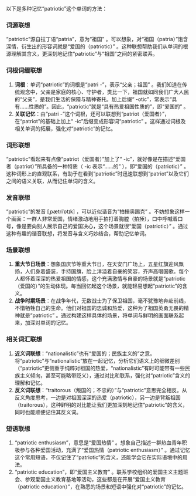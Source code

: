 以下是多种记忆“patriotic”这个单词的方法：

### 词源联想
“patriotic”源自拉丁语“patria”，意为“祖国” 。可以想象，对“祖国（patria）”饱含深情，衍生出的形容词就是“爱国的（patriotic）” 。这种联想帮助我们从单词的根源理解其含义，更深刻地记住“patriotic”与“祖国”之间的紧密联系。

### 词根词缀联想
1. **词根**：单词“patriotic”的词根是“patri -”，表示“父亲；祖国” 。我们知道在传统观念中，父亲是家庭的核心、守护者，类比一下，祖国就如同我们广大人民的“父亲”，是我们生活的保障与精神寄托。加上后缀“ -otic”，常表示“具有……性质的”。因此，“patriotic”就是“具有热爱祖国性质的”，即“爱国的” 。
2. **关联记忆**：由“patri -”这个词根，还可以联想到“patriot（爱国者）”，在“patriot”的基础上加上“ -ic”后缀变成形容词“patriotic” 。这样通过词根及相关单词的拓展，强化对“patriotic”的记忆。

### 词形联想
“patriotic”看起来有点像“patriot（爱国者）”加上了“ -ic”，就好像是在描述“爱国者（patriot）”所具备的一种特质（ -ic 表示“……的” ），即“爱国的（patriotic）” 。这种词形上的直观联系，有助于在看到“patriotic”时迅速联想到“patriot”以及它们之间的语义关联，从而记住单词的含义。

### 发音联想
“patriotic”的发音 [ˌpætriˈɒtɪk] ，可以近似谐音为“拍捶奥踢克” 。不妨想象这样一个画面：一群人非常爱国，情绪激动地用手拍打着胸膛（拍捶），口中呼喊着口号，像是要向别人展示自己的爱国决心，这个场景就很“爱国（patriotic）” 。通过这种有趣的谐音联想，将发音与含义巧妙结合，帮助记忆单词。

### 场景联想
1. **重大节日场景**：想象国庆节等重大节日，在天安门广场上，五星红旗迎风飘扬，人们身着盛装，手持国旗，脸上洋溢着自豪的笑容，齐声高唱国歌。每个人都怀着深深的热爱祖国的情感，这个充满激情与自豪的场景就是“patriotic（爱国的）”的生动体现。每当回忆起这个场景，就能轻易想起“patriotic”的含义。
2. **战争时期场景**：在战争年代，无数战士为了保卫祖国，毫不犹豫地奔赴前线，不惜牺牲自己的生命。他们对祖国的忠诚和热爱，这种为了祖国英勇无畏的精神就是“patriotic” 。通过构建这样具体的场景，将单词与鲜明的画面联系起来，加深对单词的记忆。

### 相关词汇联想
1. **近义词联想**：“nationalistic”也有“爱国的；民族主义的”之意。将“patriotic”与“nationalistic”放在一起记忆，分析它们语义上的细微差别（“patriotic”更侧重于纯粹对祖国的热爱，“nationalistic”有时可能带有一些民族主义倾向，甚至可能略带贬义），通过对比和联系，强化对“patriotic”含义的理解和记忆。
2. **反义词联想**：“traitorous（叛国的；不忠的）”与“patriotic”意思完全相反。从反义角度思考，一边是对祖国深深的热爱（patriotic），另一边是背叛祖国（traitorous），这种鲜明的对比能让我们更加深刻地记住“patriotic”的含义，同时也能顺便记住其反义词。

### 短语联想
1. “patriotic enthusiasm”，意思是“爱国热情” 。想象自己描述一群热血青年积极参与各种爱国活动，充满了“爱国热情（patriotic enthusiasm）” 。通过记忆这个常用短语，不仅记住了“patriotic”的含义，还能学会它在实际语境中的用法。
2. “patriotic education”，即“爱国主义教育” 。联系学校组织的爱国主义主题班会、参观爱国主义教育基地等活动，这些都是在开展“爱国主义教育（patriotic education）”，在熟悉的场景和短语中强化对“patriotic”的记忆。 